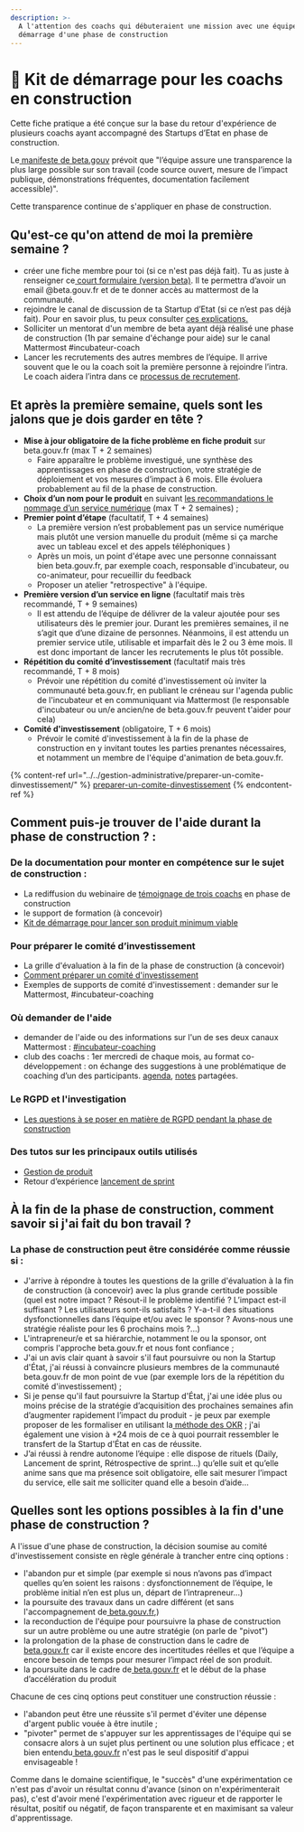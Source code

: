 ```yaml
---
description: >-
  A l'attention des coachs qui débuteraient une mission avec une équipe au
  démarrage d'une phase de construction
---
```


# 🧰 Kit de démarrage pour les coachs en construction

Cette fiche pratique a été conçue sur la base du retour d'expérience de plusieurs coachs ayant accompagné des Startups d’Etat en phase de construction.

Le[ manifeste de beta.gouv](https://beta.gouv.fr/approche/manifeste) prévoit que "l’équipe assure une transparence la plus large possible sur son travail (code source ouvert, mesure de l’impact publique, démonstrations fréquentes, documentation facilement accessible)".

Cette transparence continue de s'appliquer en phase de construction.

## **Qu'est-ce qu'on attend de moi la première semaine ?**

* créer une fiche membre pour toi (si ce n'est pas déjà fait). Tu as juste à renseigner ce[ court formulaire (version beta)](https://espace-membre.incubateur.net/onboarding). Il te permettra d’avoir un email @beta.gouv.fr et de te donner accès au mattermost de la communauté.
* rejoindre le canal de discussion de ta Startup d’Etat (si ce n’est pas déjà fait). Pour en savoir plus, tu peux consulter [ces explications.](https://doc.incubateur.net/communaute/gerer-sa-startup-detat-ou-de-territoires-au-quotidien/la-vie-dune-se/investigation/conseils-pour-les-coachs-en-investigation#quest-ce-quon-attend-de-moi-la-premiere-semaine)
* Solliciter un mentorat d'un membre de beta ayant déjà réalisé une phase de construction (1h par semaine d'échange pour aide) sur le canal Mattermost #incubateur-coach
* Lancer les recrutements des autres membres de l’équipe. Il arrive souvent que le ou la coach soit la première personne à rejoindre l’intra. Le coach aidera l’intra dans ce [processus de recrutement](https://doc.incubateur.net/communaute/travailler-a-beta-gouv/recrutement).

## **​Et après la première semaine, quels sont les jalons que je dois garder en tête ?**

* **Mise à jour obligatoire de la fiche problème en fiche produit** sur beta.gouv.fr (max T + 2 semaines)
  * Faire apparaître le problème investigué, une synthèse des apprentissages en phase de construction, votre stratégie de déploiement et vos mesures d’impact à 6 mois. Elle évoluera probablement au fil de la phase de construction.
* **Choix d’un nom pour le produit** en suivant [les recommandations le nommage d’un service numérique](https://doc.incubateur.net/communaute/gerer-sa-startup-detat-ou-de-territoires-au-quotidien/je-gere-mon-produit-et-son-impact/nommer-votre-service) (max T + 2 semaines) ;
* **Premier point d’étape** (facultatif, T + 4 semaines)
  * La première version n’est probablement pas un service numérique mais plutôt une version manuelle du produit (même si ça marche avec un tableau excel et des appels téléphoniques )
  * Après un mois, un point d'étape avec une personne connaissant bien beta.gouv.fr, par exemple coach, responsable d'incubateur, ou co-animateur, pour recueillir du feedback
  * Proposer un atelier "retrospective" à l'équipe.
* **Première version d’un service en ligne** (facultatif mais très recommandé, T + 9 semaines)
  * Il est attendu de l’équipe de délivrer de la valeur ajoutée pour ses utilisateurs dès le premier jour. Durant les premières semaines, il ne s’agit que d’une dizaine de personnes. Néanmoins, il est attendu un premier service utile, utilisable et imparfait dès le 2 ou 3 ème mois. Il est donc important de lancer les recrutements le plus tôt possible.
* **Répétition du comité d’investissement** (facultatif mais très recommandé, T + 8 mois)
  * Prévoir une répétition du comité d'investissement où inviter la communauté beta.gouv.fr, en publiant le créneau sur l'agenda public de l'incubateur et en communiquant via Mattermost (le responsable d'incubateur ou un/e ancien/ne de beta.gouv.fr peuvent t'aider pour cela)
* **Comité d'investissement** (obligatoire, T + 6 mois)
  * Prévoir le comité d'investissement à la fin de la phase de construction en y invitant toutes les parties prenantes nécessaires, et notamment un membre de l'équipe d'animation de beta.gouv.fr.

{% content-ref url="../../gestion-administrative/preparer-un-comite-dinvestissement/" %}
[preparer-un-comite-dinvestissement](../../gestion-administrative/preparer-un-comite-dinvestissement/)
{% endcontent-ref %}

## **Comment puis-je trouver de l'aide durant la phase de construction ? :**

### **De la documentation pour monter en compétence sur le sujet de construction :**

* La rediffusion du webinaire de [témoignage de trois coachs](https://doc.incubateur.net/communaute/gerer-sa-startup-detat-ou-de-territoires-au-quotidien/la-vie-dune-se/construction/3-retours-dexperience-de-coachs) en phase de construction
* le support de formation​ (à concevoir)
* [Kit de démarrage pour lancer son produit minimum viable](https://doc.incubateur.net/communaute/gerer-sa-startup-detat-ou-de-territoires-au-quotidien/la-vie-dune-se/construction/kit-de-demarrage)

### **Pour préparer le comité d’investissement**

* La grille d'évaluation à la fin de la phase de construction (à concevoir)
* [Comment préparer un comité d'investissement](https://doc.incubateur.net/communaute/gerer-sa-startup-detat-ou-de-territoires-au-quotidien/gestion-administrative/preparer-un-comite-dinvestissement)​
* Exemples de supports de comité d'investissement : demander sur le Mattermost, #incubateur-coaching

### **Où demander de l'aide**

* demander de l'aide ou des informations sur l'un de ses deux canaux Mattermost : [#incubateur-coaching](https://mattermost.incubateur.net/betagouv/channels/incubateur-coaching)​
* club des coachs : 1er mercredi de chaque mois, au format co-développement : on échange des suggestions à une problématique de coaching d’un des participants. [agenda](https://calendar.google.com/calendar/u/0/r/eventedit/N3RjMTVyMm9oaHUzdGZ0YmJmcjdqcTBobmJfMjAyMTA5MDFUMDkwMDAwWiAwaWVvbnFhcDFyNWplYWw1dWdldWhvb3ZsZ0Bn), [notes](https://pad.incubateur.net/Yw3D8qeyQb6GtMLFzLgNWg) partagées.

### **Le RGPD et l'investigation**

* ​[​Les questions à se poser en matière de RGPD pendant la phase de construction​](https://doc.incubateur.net/communaute/gerer-sa-startup-detat-ou-de-territoires-au-quotidien/je-securise-mon-produit/guide-rgpd-et-securite#phase-de-construction-produit)

### **Des tutos sur les principaux outils utilisés**

* [Gestion de produit](https://doc.incubateur.net/communaute/gerer-sa-startup-detat-ou-de-territoires-au-quotidien/je-gere-mon-produit-et-son-impact)
* Retour d’expérience [lancement de sprint](https://blog.beta.gouv.fr/dinsic/2020/05/25/retex-rituels-de-sprint-de-lequipe-e-controle-titre-provisoire/)

## **À la fin de la phase de construction, comment savoir si j'ai fait du bon travail ?**

### **La phase de construction peut être considérée comme réussie si :**

* J'arrive à répondre à toutes les questions de la grille d'évaluation à la fin de construction (à concevoir) avec la plus grande certitude possible (quel est notre impact ? Résout-il le problème identifié ? L’impact est-il suffisant ? Les utilisateurs sont-ils satisfaits ? Y-a-t-il des situations dysfonctionnelles dans l’équipe et/ou avec le sponsor ? Avons-nous une stratégie réaliste pour les 6 prochains mois ?...)
* L'intrapreneur/e et sa hiérarchie, notamment le ou la sponsor, ont compris l'approche beta.gouv.fr et nous font confiance ;
* J'ai un avis clair quant à savoir s'il faut poursuivre ou non la Startup d'État, j'ai réussi à convaincre plusieurs membres de la communauté beta.gouv.fr de mon point de vue (par exemple lors de la répétition du comité d'investissement) ;
* Si je pense qu'il faut poursuivre la Startup d'État, j'ai une idée plus ou moins précise de la stratégie d’acquisition des prochaines semaines afin d’augmenter rapidement l’impact du produit - je peux par exemple proposer de les formaliser en utilisant la[ méthode des OKR](https://www.welcometothejungle.com/fr/articles/methode-okr-objectives-results) ; j'ai également une vision à +24 mois de ce à quoi pourrait ressembler le transfert de la Startup d'État en cas de réussite.
* J’ai réussi à rendre autonome l’équipe : elle dispose de rituels (Daily, Lancement de sprint, Rétrospective de sprint…) qu’elle suit et qu’elle anime sans que ma présence soit obligatoire, elle sait mesurer l’impact du service, elle sait me solliciter quand elle a besoin d’aide...

## **Quelles sont les options possibles à la fin d'une phase de construction ?**

A l'issue d'une phase de construction, la décision soumise au comité d'investissement consiste en règle générale à trancher entre cinq options :

* l'abandon pur et simple (par exemple si nous n’avons pas d’impact quelles qu’en soient les raisons : dysfonctionnement de l’équipe, le problème initial n’en est plus un, départ de l’intrapreneur...)
* la poursuite des travaux dans un cadre différent (et sans l'accompagnement de[ beta.gouv.fr](http://beta.gouv.fr),)
* la reconduction de l'équipe pour poursuivre la phase de construction sur un autre problème ou une autre stratégie (on parle de "pivot")
* la prolongation de la phase de construction dans le cadre de[ beta.gouv.fr](http://beta.gouv.fr) car il existe encore des incertitudes réelles et que l’équipe a encore besoin de temps pour mesurer l’impact réel de son produit.
* la poursuite dans le cadre de[ beta.gouv.fr](http://beta.gouv.fr) et le début de la phase d’accélération du produit

Chacune de ces cinq options peut constituer une construction réussie :

* l'abandon peut être une réussite s'il permet d'éviter une dépense d'argent public vouée à être inutile ;
* "pivoter" permet de s'appuyer sur les apprentissages de l'équipe qui se consacre alors à un sujet plus pertinent ou une solution plus efficace ; et bien entendu[ beta.gouv.fr](http://beta.gouv.fr) n'est pas le seul dispositif d'appui envisageable !

Comme dans le domaine scientifique, le "succès" d'une expérimentation ce n'est pas d'avoir un résultat connu d'avance (sinon on n'expérimenterait pas), c'est d'avoir mené l'expérimentation avec rigueur et de rapporter le résultat, positif ou négatif, de façon transparente et en maximisant sa valeur d'apprentissage.
